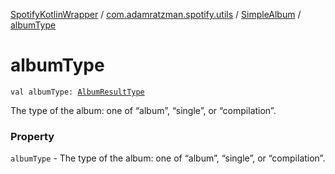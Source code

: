 [SpotifyKotlinWrapper](../../index.md) / [com.adamratzman.spotify.utils](../index.md) / [SimpleAlbum](index.md) / [albumType](./album-type.md)

# albumType

`val albumType: `[`AlbumResultType`](../-album-result-type/index.md)

The type of the album: one of “album”, “single”, or “compilation”.

### Property

`albumType` - The type of the album: one of “album”, “single”, or “compilation”.